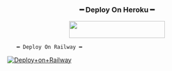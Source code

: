 <h3 align="center">
      ━ Deploy On Heroku ━ 
</h3>

<p align="center"><a href="https://dashboard.heroku.com/new?template=https://github.com/TeamLegend77/AlizaXMusic"> <img src="https://img.shields.io/badge/Deploy%20On%20Heroku-black?style=for-the-badge&logo=heroku" width="220" height="38.45"/></a></p>

       ━ Deploy On Railway ━

[![Deploy+on+Railway](https://railway.app/button.svg)](https://railway.app/new/template?template=https://github.com/TeamLegend77/AlizaXMusic&envs=API_ID,API_HASH,BOT_USERNAME,BOT_NAME,BOT_TOKEN,SESSION_NAME,OWNER_USERNAME,SUDO_USERS,UPSTREAM_REPO,UPSTREAM_BRANCH,DURATION_LIMIT)
